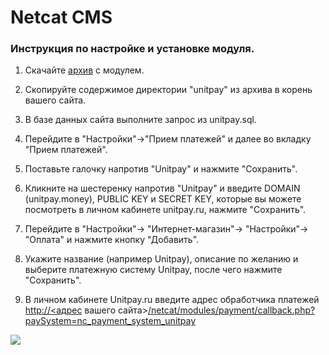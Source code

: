 # Netcat CMS

### Инструкция по настройке и установке модуля. <a id="instrukciya-po-nastroike-i-ustanovke-modulya"></a>

1. Скачайте [архив](https://github.com/unitpay/netcat-module/releases/download/1.0.1/netcat-module-1.0.1.zip) с модулем.

2. Скопируйте содержимое директории "unitpay" из архива в корень вашего сайта.

3. В базе данных сайта выполните запрос из unitpay.sql.

4. Перейдите в "Настройки"-&gt;"Прием платежей" и далее во вкладку "Прием платежей".

5. Поставьте галочку напротив "Unitpay" и нажмите "Сохранить".

6. Кликните на шестеренку напротив "Unitpay" и введите DOMAIN \(unitpay.money\), PUBLIC KEY и SECRET KEY, которые вы можете посмотреть в личном кабинете unitpay.ru, нажмите "Сохранить".

7. Перейдите в "Настройки"-&gt; "Интернет-магазин"-&gt; "Настройки"-&gt; "Оплата" и нажмите кнопку "Добавить".

8. Укажите название \(например Unitpay\), описание по желанию и выберите платежную систему Unitpay, после чего нажмите "Сохранить".

7. В личном кабинете Unitpay.ru введите адрес обработчика платежей [http://](http://diafan.app/payment/get/unitpay)​[&lt;адрес](http://xn--/%3C-8cdug0fj/) вашего сайта&gt;[/netcat/modules/payment/callback.php?paySystem=nc\_payment\_system\_unitpay](http://netcat.app/netcat/modules/payment/callback.php?paySystem=nc_payment_system_unitpay)​

![](https://d33v4339jhl8k0.cloudfront.net/docs/assets/551a91dbe4b0221aadf24410/images/5873d94190336009736c4526/file-ODZ3kc59bF.png)

